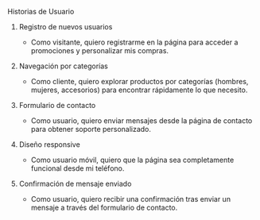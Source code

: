 Historias de Usuario

1. Registro de nuevos usuarios
   - Como visitante, quiero registrarme en la página para acceder a promociones y personalizar mis compras.

2. Navegación por categorías
   - Como cliente, quiero explorar productos por categorías (hombres, mujeres, accesorios) para encontrar rápidamente lo que necesito.

3. Formulario de contacto
   - Como usuario, quiero enviar mensajes desde la página de contacto para obtener soporte personalizado.

4. Diseño responsive
   - Como usuario móvil, quiero que la página sea completamente funcional desde mi teléfono.

5. Confirmación de mensaje enviado
   - Como usuario, quiero recibir una confirmación tras enviar un mensaje a través del formulario de contacto.
